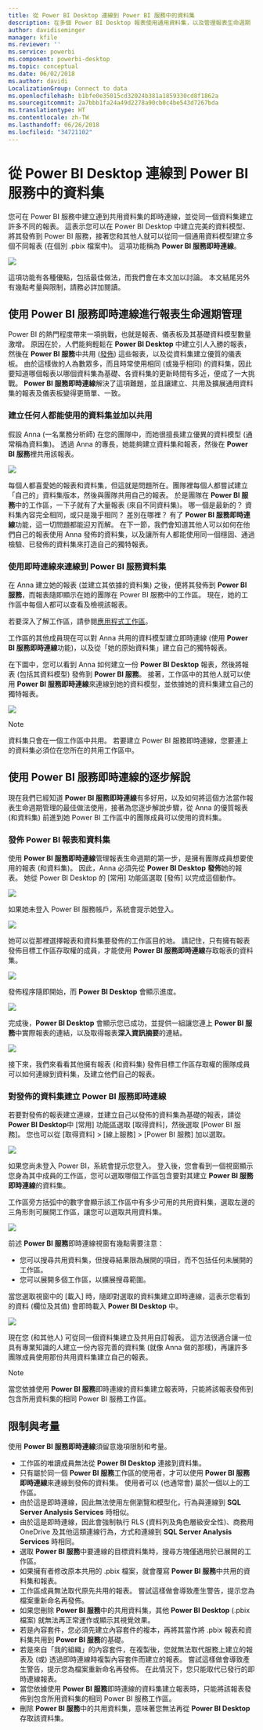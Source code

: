 ```yaml
---
title: 從 Power BI Desktop 連線到 Power BI 服務中的資料集
description: 在多個 Power BI Desktop 報表使用通用資料集，以及管理報表生命週期
author: davidiseminger
manager: kfile
ms.reviewer: ''
ms.service: powerbi
ms.component: powerbi-desktop
ms.topic: conceptual
ms.date: 06/02/2018
ms.author: davidi
LocalizationGroup: Connect to data
ms.openlocfilehash: b1bfe0e35015cd32024b381a1859330cd8f1862a
ms.sourcegitcommit: 2a7bbb1fa24a49d2278a90cb0c4be543d7267bda
ms.translationtype: HT
ms.contentlocale: zh-TW
ms.lasthandoff: 06/26/2018
ms.locfileid: "34721102"
---
```

# <a name="connect-to-datasets-in-the-power-bi-service-from-power-bi-desktop"></a>從 Power BI Desktop 連線到 Power BI 服務中的資料集
您可在 Power BI 服務中建立連到共用資料集的即時連線，並從同一個資料集建立許多不同的報表。 這表示您可以在 Power BI Desktop 中建立完美的資料模型、將其發佈到 Power BI 服務，接著您和其他人就可以從同一個通用資料模型建立多個不同報表 (在個別 .pbix 檔案中)。 這項功能稱為 **Power BI 服務即時連線**。

![](media/desktop-report-lifecycle-datasets/report-lifecycle_01.png)

這項功能有各種優點，包括最佳做法，而我們會在本文加以討論。 本文結尾另外有幾點考量與限制，請務必詳加閱讀。

## <a name="using-a-power-bi-service-live-connection-for-report-lifecycle-management"></a>使用 Power BI 服務即時連線進行報表生命週期管理
Power BI 的熱門程度帶來一項挑戰，也就是報表、儀表板及其基礎資料模型數量激增。 原因在於，人們能夠輕鬆在 **Power BI Desktop** 中建立引人入勝的報表，然後在 **Power BI 服務**中共用 ([發佈](desktop-upload-desktop-files.md)) 這些報表，以及從資料集建立優質的儀表板。 由於這樣做的人為數眾多，而且時常使用相同 (或幾乎相同) 的資料集，因此要知道哪個報表以哪個資料集為基礎、各資料集的更新時間有多近，便成了一大挑戰。 **Power BI 服務即時連線**解決了這項難題，並且讓建立、共用及擴展通用資料集的報表及儀表板變得更簡單、一致。

### <a name="create-a-dataset-everyone-can-use-then-share-it"></a>建立任何人都能使用的資料集並加以共用
假設 Anna (一名業務分析師) 在您的團隊中，而她很擅長建立優異的資料模型 (通常稱為資料集)。 透過 Anna 的專長，她能夠建立資料集和報表，然後在 **Power BI 服務**裡共用該報表。

![](media/desktop-report-lifecycle-datasets/report-lifecycle_02a.png)

每個人都喜愛她的報表和資料集，但這就是問題所在。團隊裡每個人都嘗試建立「自己的」資料集版本，然後與團隊共用自己的報表。 於是團隊在 **Power BI 服務**中的工作區，一下子就有了大量報表 (來自不同資料集)。 哪一個是最新的？ 資料集內容完全相同，或只是幾乎相同？ 差別在哪裡？ 有了 **Power BI 服務即時連線**功能，這一切問題都能迎刃而解。 在下一節，我們會知道其他人可以如何在他們自己的報表使用 Anna 發佈的資料集，以及讓所有人都能使用同一個穩固、通過檢驗、已發佈的資料集來打造自己的獨特報表。

### <a name="connect-to-a-power-bi-service-dataset-using-a-live-connection"></a>使用即時連線來連線到 Power BI 服務資料集
在 Anna 建立她的報表 (並建立其依據的資料集) 之後，便將其發佈到 **Power BI 服務**，而報表隨即顯示在她的團隊在 Power BI 服務中的工作區。 現在，她的工作區中每個人都可以查看及檢視該報表。

若要深入了解工作區，請參閱[應用程式工作區](service-create-distribute-apps.md#app-workspaces)。

工作區的其他成員現在可以對 Anna 共用的資料模型建立即時連線 (使用 **Power BI 服務即時連線**功能)，以及從「她的原始資料集」建立自己的獨特報表。

在下圖中，您可以看到 Anna 如何建立一份 **Power BI Desktop** 報表，然後將報表 (包括其資料模型) 發佈到 **Power BI 服務**。 接著，工作區中的其他人就可以使用 **Power BI 服務即時連線**來連線到她的資料模型，並依據她的資料集建立自己的獨特報表。

![](media/desktop-report-lifecycle-datasets/report-lifecycle_03.png)

> [!NOTE]
> 資料集只會在一個工作區中共用。 若要建立 Power BI 服務即時連線，您要連上的資料集必須位在您所在的共用工作區中。
> 
> 

## <a name="step-by-step-for-using-the-power-bi-service-live-connection"></a>使用 Power BI 服務即時連線的逐步解說
現在我們已經知道 **Power BI 服務即時連線**有多好用，以及如何將這個方法當作報表生命週期管理的最佳做法使用，接著為您逐步解說步驟，從 Anna 的優質報表 (和資料集) 前進到她 Power BI 工作區中的團隊成員可以使用的資料集。

### <a name="publish-a-power-bi-report-and-dataset"></a>發佈 Power BI 報表和資料集
使用 **Power BI 服務即時連線**管理報表生命週期的第一步，是擁有團隊成員想要使用的報表 (和資料集)。 因此，Anna 必須先從 **Power BI Desktop** **發佈**她的報表。 她從 Power BI Desktop 的 [常用] 功能區選取 [發佈] 以完成這個動作。

![](media/desktop-report-lifecycle-datasets/report-lifecycle_02a.png)

如果她未登入 Power BI 服務帳戶，系統會提示她登入。

![](media/desktop-report-lifecycle-datasets/report-lifecycle_04.png)

她可以從那裡選擇報表和資料集要發佈的工作區目的地。 請記住，只有擁有報表發佈目標工作區存取權的成員，才能使用 **Power BI 服務即時連線**存取報表的資料集。

![](media/desktop-report-lifecycle-datasets/report-lifecycle_05.png)

發佈程序隨即開始，而 **Power BI Desktop** 會顯示進度。

![](media/desktop-report-lifecycle-datasets/report-lifecycle_06.png)

完成後，**Power BI Desktop** 會顯示您已成功，並提供一組讓您連上 **Power BI 服務**中實際報表的連結，以及取得報表**深入資訊摘要**的連結。

![](media/desktop-report-lifecycle-datasets/report-lifecycle_07.png)

接下來，我們來看看其他擁有報表 (和資料集) 發佈目標工作區存取權的團隊成員可以如何連線到資料集，及建立他們自己的報表。

### <a name="establish-a-power-bi-service-live-connection-to-the-published-dataset"></a>對發佈的資料集建立 Power BI 服務即時連線
若要對發佈的報表建立連線，並建立自己以發佈的資料集為基礎的報表，請從 **Power BI Desktop**中 [常用] 功能區選取 [取得資料]，然後選取 [Power BI 服務]。 您也可以從 [取得資料] > [線上服務] > [Power BI 服務] 加以選取。

![](media/desktop-report-lifecycle-datasets/report-lifecycle_08.png)

如果您尚未登入 Power BI，系統會提示您登入。 登入後，您會看到一個視窗顯示您身為其中成員的工作區，您可以選取哪個工作區包含要對其建立 **Power BI 服務即時連線**的資料集。

工作區旁方括弧中的數字會顯示該工作區中有多少可用的共用資料集，選取左邊的三角形則可展開工作區，讓您可以選取共用資料集。

![](media/desktop-report-lifecycle-datasets/report-lifecycle_09a.png)

前述 **Power BI 服務**即時連線視窗有幾點需要注意：

* 您可以搜尋共用資料集，但搜尋結果限為展開的項目，而不包括任何未展開的工作區。
* 您可以展開多個工作區，以擴展搜尋範圍。

當您選取視窗中的 [載入] 時，隨即對選取的資料集建立即時連線，這表示您看到的資料 (欄位及其值) 會即時載入 **Power BI Desktop** 中。

![](media/desktop-report-lifecycle-datasets/report-lifecycle_10.png)

現在您 (和其他人) 可從同一個資料集建立及共用自訂報表。 這方法很適合讓一位具有專業知識的人建立一份內容完善的資料集 (就像 Anna 做的那樣)，再讓許多團隊成員使用那份共用資料集建立自己的報表。

> [!NOTE]
> 當您依據使用 **Power BI 服務**即時連線的資料集建立報表時，只能將該報表發佈到包含所用資料集的相同 Power BI 服務工作區。
> 
> 

## <a name="limitations-and-considerations"></a>限制與考量
使用 **Power BI 服務即時連線**須留意幾項限制和考量。

* 工作區的唯讀成員無法從 **Power BI Desktop** 連接到資料集。
* 只有屬於同一個 **Power BI 服務**工作區的使用者，才可以使用 **Power BI 服務即時連線**來連線到發佈的資料集。 使用者可以 (也通常會) 屬於一個以上的工作區。
* 由於這是即時連線，因此無法使用左側瀏覽和模型化，行為與連線到 **SQL Server Analysis Services** 時相似。
* 由於這是即時連線，因此會強制執行 RLS (資料列及角色層級安全性)、商務用 OneDrive 及其他這類連線行為，方式和連線到 **SQL Server Analysis Services** 時相同。
* 選取 **Power BI 服務**中要連線的目標資料集時，搜尋方塊僅適用於已展開的工作區。
* 如果擁有者修改原本共用的 .pbix 檔案，就會覆寫 **Power BI 服務**中共用的資料集和報表。
* 工作區成員無法取代原先共用的報表。 嘗試這樣做會導致產生警告，提示您為檔案重新命名再發佈。
* 如果您刪除 **Power BI 服務**中的共用資料集，其他 **Power BI Desktop** (.pbix 檔案) 就無法再正常運作或顯示其視覺效果。
* 若是內容套件，您必須先建立內容套件的複本，再將其當作將 .pbix 報表和資料集共用到 **Power BI 服務**的基礎。
* 若是來自「我的組織」的內容套件，在複製後，您就無法取代服務上建立的報表及 (或) 透過即時連線時複製內容套件而建立的報表。 嘗試這樣做會導致產生警告，提示您為檔案重新命名再發佈。 在此情況下，您只能取代已發行的即時連線報表。
* 當您依據使用 **Power BI 服務**即時連線的資料集建立報表時，只能將該報表發佈到包含所用資料集的相同 Power BI 服務工作區。
* 刪除 **Power BI 服務**中的共用資料集，意味著您無法再從 **Power BI Desktop**存取該資料集。

